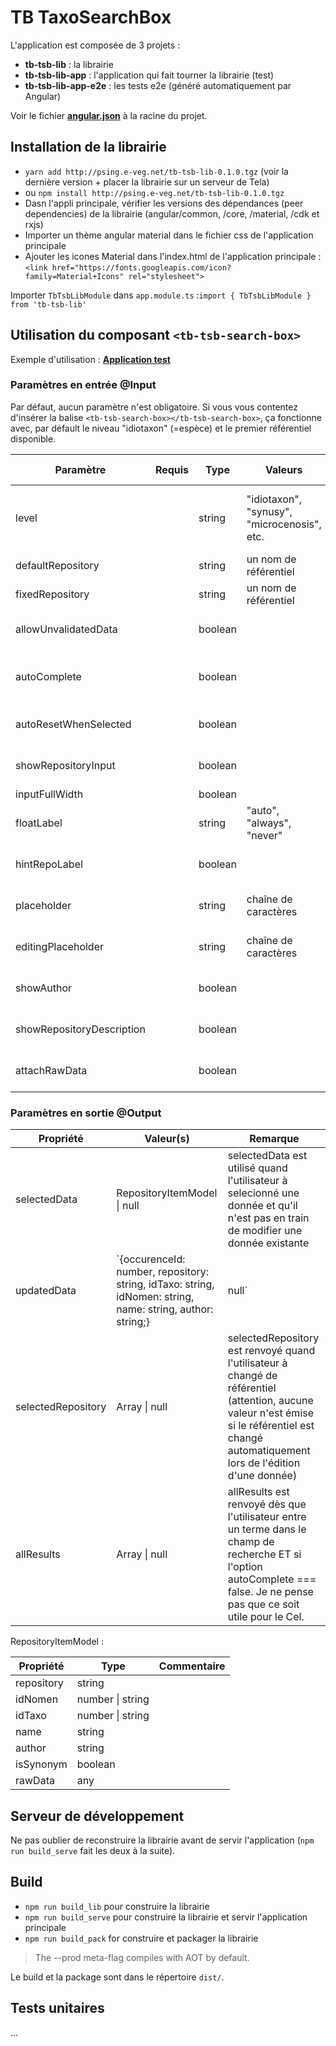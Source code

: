 
# TB TaxoSearchBox

L'application est composée de 3 projets :

- **tb-tsb-lib** : la librairie
- **tb-tsb-lib-app** : l'application qui fait tourner la librairie (test)
- **tb-tsb-lib-app-e2e** : les tests e2e (généré automatiquement par Angular)



Voir le fichier [**angular.json**](https://github.com/steph-del/tb-tsb-lib/blob/master/angular.json) à la racine du projet.

## Installation de la librairie

- `yarn add http://psing.e-veg.net/tb-tsb-lib-0.1.0.tgz` (voir la dernière version + placer la librairie sur un serveur de Tela)
- ou `npm install http://psing.e-veg.net/tb-tsb-lib-0.1.0.tgz`
- Dasn l'appli principale, vérifier les versions des dépendances (peer dependencies) de la librairie (angular/common, /core, /material, /cdk et rxjs)
- Importer un thème angular material dans le fichier css de l'application principale
- Ajouter les icones Material dans l'index.html de l'application principale :
`<link href="https://fonts.googleapis.com/icon?family=Material+Icons" rel="stylesheet">`

Importer `TbTsbLibModule` dans `app.module.ts` :`import { TbTsbLibModule } from 'tb-tsb-lib'`

## Utilisation du composant `<tb-tsb-search-box>`

Exemple d'utilisation :
[**Application test**](https://github.com/steph-del/tb-tsb-lib/tree/master/src/app/test-app)


### Paramètres en entrée @Input

Par défaut, aucun paramètre n'est obligatoire. Si vous vous contentez d'insérer la balise `<tb-tsb-search-box></tb-tsb-search-box>`, ça fonctionne avec, par défault le niveau "idiotaxon" (=espèce) et le premier référentiel disponible.


| Paramètre | Requis | Type     | Valeurs | Valeur par défaut | Description |
| ---       | ---    | ---      | ---     | ---               | ---         |
| level     |        | string   | "idiotaxon", "synusy", "microcenosis", etc. | "idiotaxon" | le niveau d'intégration. Pour le Cel, ce sera toujours 'idiotaxon' |
| defaultRepository |  | string | un nom de référentiel | Le premier accessible | référentiel à utiliser par défaut |
| fixedRepository |  | string | un nom de référentiel | - | forcer l'utilisation d'un référentiel |
| allowUnvalidatedData |  | boolean |  | true | autoriser la saisie d'une donnée hors référentiel |
| autoComplete |  | boolean |  | true | si `false`, pas d'autocomplétion, le module renvoie tous les résultats |
| autoResetWhenSelected |  | boolean |  |  | remet l'input de saisie à zéro après la saisie |
| showRepositoryInput |  | boolean |  | true | affiche le sélecteur de référentiels |
| inputFullWidth |  | boolean |  | true | `width="100%"` |
| floatLabel |  | string | "auto", "always", "never" | "auto" | c'est un paramètre de l'input Material |
| hintRepoLabel |  | boolean |  | true | c'est un paramètre de l'input Material |
| placeholder |  | string | chaîne de caractères | - | pour modifier le placeholder par défaut |
| editingPlaceholder |  | string | chaîne de caractères | 'Modifier une donnée' | placeholder lors de l'édition d'une donnée |
| showAuthor |  | boolean |  | true | affiche les autorités dans l'autocomplete |
| showRepositoryDescription |  | boolean |  | false | affiche la description du référentiel |
| attachRawData |  | boolean |  | false | ajoute l'objet rawData à la réponse |

### Paramètres en sortie @Output

| Propriété          | Valeur(s)                     | Remarque |
| ---                | ---                           | ---         |
| selectedData       | RepositoryItemModel \| null   | selectedData est utilisé quand l'utilisateur à selecionné une donnée et qu'il n'est pas en train de modifier une donnée existante |
| updatedData        | `{occurenceId: number, repository: string, idTaxo: string, idNomen: string, name: string, author: string;} | null` | updatedData est utilisé quand l'utilisateur a selectionné une nouvelle valeur pour une donnée existante. La valeur de retour est très proche de RepositoryItemModel. Il y a un juste champ occurenceId en plus. Si la valeur est null, c'est que l'utilisateur a annulé l'édition |
| selectedRepository | Array<RepositoryItemModel> \| null | selectedRepository est renvoyé quand l'utilisateur à changé de référentiel (attention, aucune valeur n'est émise si le référentiel est changé automatiquement lors de l'édition d'une donnée) |
| allResults         | Array<RepositoryItemModel> \| null | allResults est renvoyé dès que l'utilisateur entre un terme dans le champ de recherche ET si l'option autoComplete === false. Je ne pense pas que ce soit utile pour le Cel. |


RepositoryItemModel :

| Propriété   | Type             | Commentaire |
| ---         | ---              | ---         |
| repository  | string |
| idNomen     | number \| string
| idTaxo      | number \| string
| name        | string
| author      | string
| isSynonym   | boolean
| rawData     | any

## Serveur de développement

Ne pas oublier de reconstruire la librairie avant de servir l'application (`npm run build_serve` fait les deux à la suite).

## Build
-  `npm run build_lib` pour construire la librairie
-  `npm run build_serve` pour construire la librairie et servir l'application principale
-  `npm run build_pack` for construire et packager la librairie


> The --prod meta-flag compiles with AOT by default.


Le build et la package sont dans le répertoire `dist/`.

## Tests unitaires
...
